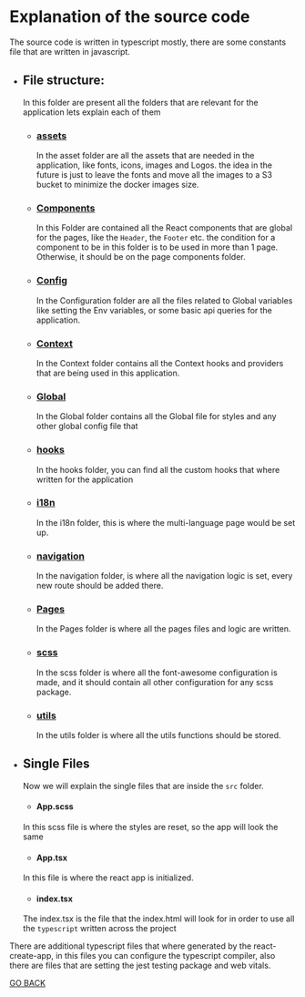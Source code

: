 # Explanation of the source code
The source code is written in typescript mostly, there are some constants file that are written in javascript. 

* ## File structure:
  In this folder are present all the folders that are relevant for the application lets explain each of them
    * ### [assets](./assets/README.md)
        In the asset folder are all the assets that are needed in the application, like fonts, icons, images and Logos. the idea in the
        future is just to leave the fonts and move all the images to a S3 bucket to minimize the docker images size.
    
    * ### [Components](./Components/README.md)
        In this Folder are contained all the React components that are global for the pages, like the `Header`, the `Footer` etc. the condition for a 
        component to be in this folder is to be used in more than 1 page. Otherwise, it should be on the page components folder.
      
    * ### [Config](./Config/README.md)
        In the Configuration folder are all the files related to Global variables like setting the Env variables, or some basic 
        api queries for the application.
      
    * ### [Context](./Context/README.md)
        In the Context folder contains all the Context hooks and providers that are being used in this application.
      
    * ### [Global](./Global/README.md)
        In the Global folder contains all the Global file for styles and any other global config file that    
      
    * ### [hooks](./hooks/README.md)
        In the hooks folder, you can find all the custom hooks that where written for the application
      
    * ### [i18n](./i18n/README.md)
        In the i18n folder, this is where the multi-language page would be set up.

    * ### [navigation](./i18n/README.md)
        In the navigation folder, is where all the navigation logic is set, every new route should be added there.

    * ### [Pages](./Pages/README.md)
        In the Pages folder is where all the pages files and logic are written.

    * ### [scss](./scss/README.md)
        In the scss folder is where all the font-awesome configuration is made, and it should contain all other configuration for any scss package.

    * ### [utils](./utils/README.md)
        In the utils folder is where all the utils functions should be stored.
    
* ## Single Files
    Now we will explain the single files that are inside the `src` folder.
    * #### App.scss
    In this scss file is where the styles are reset, so the app will look the same 
    * #### App.tsx
    In this file is where the react app is initialized. 
    * #### index.tsx 
    The index.tsx is the file that the index.html will look for in order to use all the `typescript` written across the project

There are additional typescript files that where generated by the react-create-app, in this files you can configure the typescript compiler, also there are files that are setting the jest testing package and web vitals.

[GO BACK](../README.md)